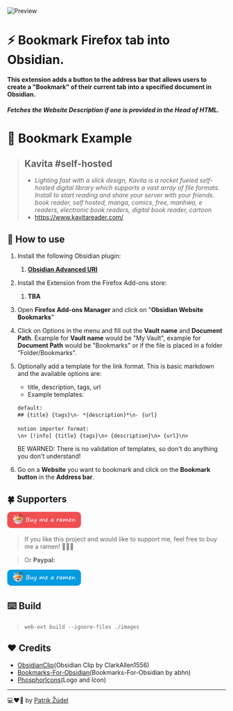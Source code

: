 <img src="https://raw.githubusercontent.com/patrikzudel/firefox-obsidian-bookmark/main/images/preview.jpg" alt="Preview">

# ⚡ Bookmark Firefox tab into Obsidian.
#### This extension adds a button to the address bar that allows users to create a "Bookmark" of their current tab into a specified document in Obsidian.

##### Fetches the Website Description if one is provided in the Head of HTML.

# 📃 Bookmark Example
> ## Kavita #self-hosted
> - *Lighting fast with a slick design, Kavita is a rocket fueled self-hosted digital library which supports a vast array of file formats. Install to start reading and share your server with your friends. book reader, self hosted, manga, comics, free, manhwa, e readers, electronic book readers, digital book reader, cartoon*
> - https://www.kavitareader.com/

## 📖 How to use 

1. Install the following Obsidian plugin:
   1. [**Obsidian Advanced URI**](https://github.com/Vinzent03/obsidian-advanced-uri)

2. Install the Extension from the Firefox Add-ons store:
   1. **TBA**

3. Open **Firefox Add-ons Manager** and click on "**Obsidian Website Bookmarks**"
4. Click on Options in the menu and fill out the **Vault name** and **Document Path**. Example for **Vault name** would be "My Vault", example for **Document Path** would be "Bookmarks" or if the file is placed in a folder "Folder/Bookmarks".
5. Optionally add a template for the link format. This is basic markdown and the available options are:
   * title, description, tags, url
   * Example templates:
   ```
   default:
   ## {title} {tags}\n- *{description}*\n- {url}
   
   notion importer format:
   \n> [!info] {title} {tags}\n> {description}\n> {url}\n>
   ```
   BE WARNED:  There is no validation of templates, so don't do anything you don't understand!
6. Go on a **Website** you want to bookmark and click on the **Bookmark button** in the **Address bar**.


## 🍀 Supporters

**[!["Buy Me A Ramen"](https://raw.githubusercontent.com/patrikzudel/patrikzudel/main/ramen.png)](https://www.buymeacoffee.com/patrikzero)**

> If you like this project and would like to support me, feel free to buy me a ramen! 🍜🍜🍜

> Or **Paypal:**

**[!["Buy Me A Ramen"](https://raw.githubusercontent.com/patrikzudel/patrikzudel/main/ramenpaypal.png)](https://ko-fi.com/patrikzudel)**


## ⌨️ Build
> `web-ext build --ignore-files ./images`

## ❤ Credits

- [ObsidianClip](https://github.com/ClarkAllen1556/obsidian_clip/tree/main)(Obsidian Clip by ClarkAllen1556)
- [Bookmarks-For-Obsidian](https://github.com/abhn/Bookmarks-For-Obsidian/tree/main)(Bookmarks-For-Obsidian by abhn)
- [PhosphorIcons](https://phosphoricons.com/)(Logo and Icon)

---

💻❤🍲 by [Patrik Žúdel](https://twitter.com/PatrikZero)
